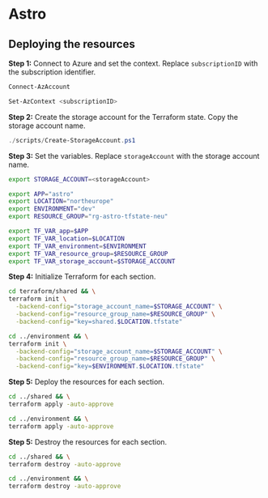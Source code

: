 # Astro

## Deploying the resources

**Step 1:** Connect to Azure and set the context. Replace `subscriptionID` with the subscription identifier.

```powershell
Connect-AzAccount
```

```powershell
Set-AzContext <subscriptionID>
```

**Step 2:** Create the storage account for the Terraform state. Copy the storage account name.

```powershell
./scripts/Create-StorageAccount.ps1
```

**Step 3:** Set the variables. Replace `storageAccount` with the storage account name.

```bash
export STORAGE_ACCOUNT=<storageAccount>
````

```bash
export APP="astro"
export LOCATION="northeurope"
export ENVIRONMENT="dev"
export RESOURCE_GROUP="rg-astro-tfstate-neu"
````

```bash
export TF_VAR_app=$APP
export TF_VAR_location=$LOCATION
export TF_VAR_environment=$ENVIRONMENT
export TF_VAR_resource_group=$RESOURCE_GROUP
export TF_VAR_storage_account=$STORAGE_ACCOUNT
```

**Step 4:** Initialize Terraform for each section.

```bash
cd terraform/shared && \
terraform init \
  -backend-config="storage_account_name=$STORAGE_ACCOUNT" \
  -backend-config="resource_group_name=$RESOURCE_GROUP" \
  -backend-config="key=shared.$LOCATION.tfstate"
````

```bash
cd ../environment && \
terraform init \
  -backend-config="storage_account_name=$STORAGE_ACCOUNT" \
  -backend-config="resource_group_name=$RESOURCE_GROUP" \
  -backend-config="key=$ENVIRONMENT.$LOCATION.tfstate"
````

**Step 5:** Deploy the resources for each section.

```bash
cd ../shared && \
terraform apply -auto-approve

```

```bash
cd ../environment && \
terraform apply -auto-approve
```

**Step 5:** Destroy the resources for each section.

```bash
cd ../shared && \
terraform destroy -auto-approve
```

```bash
cd ../environment && \
terraform destroy -auto-approve
```
